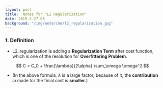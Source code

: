 ```yaml
---
layout: post
title:  Notes for "L2 Regularization"
date: 2019-2-27 03
background: "/img/note/cmn/l2_regularization.jpg"
---
```

### 1. Definition
+ L2_regularization is adding a **Regularization Term** after cost function, which is one of the resolution for **Overfittering Problem**.
  
$$ C = C_0 + \frac{\lambda}{2\alpha} \sum_\omega \omega^2 $$

+ (In the above formula, $\lambda$ is a large factor, because of it, the **contribution** $\omega$ made for the finial cost is **smaller**.)